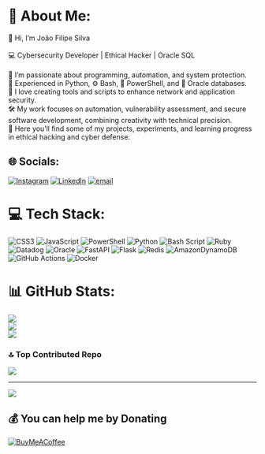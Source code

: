 # 💫 About Me:
👋 Hi, I’m João Filipe Silva<br><br>💻 Cybersecurity Developer | Ethical Hacker | Oracle SQL<br><br>🔐 I’m passionate about programming, automation, and system protection.<br>🐍 Experienced in Python, ⚙️ Bash, 💠 PowerShell, and 🧩 Oracle databases.<br>💜 I love creating tools and scripts to enhance network and application security.<br>🛠️ My work focuses on automation, vulnerability assessment, and secure software development, combining creativity with technical precision.<br>🚀 Here you’ll find some of my projects, experiments, and learning progress in ethical hacking and cyber defense.


## 🌐 Socials:
[![Instagram](https://img.shields.io/badge/Instagram-%23E4405F.svg?logo=Instagram&logoColor=white)](https://instagram.com/_.joaof_swty_cyber._) [![LinkedIn](https://img.shields.io/badge/LinkedIn-%230077B5.svg?logo=linkedin&logoColor=white)](https://linkedin.com/in/joaofilipesilvawty) [![email](https://img.shields.io/badge/Email-D14836?logo=gmail&logoColor=white)](mailto:joaofilipesilvawty.work@gmail.com) 

# 💻 Tech Stack:
![CSS3](https://img.shields.io/badge/css3-%231572B6.svg?style=for-the-badge&logo=css3&logoColor=white) ![JavaScript](https://img.shields.io/badge/javascript-%23323330.svg?style=for-the-badge&logo=javascript&logoColor=%23F7DF1E) ![PowerShell](https://img.shields.io/badge/PowerShell-%235391FE.svg?style=for-the-badge&logo=powershell&logoColor=white) ![Python](https://img.shields.io/badge/python-3670A0?style=for-the-badge&logo=python&logoColor=ffdd54) ![Bash Script](https://img.shields.io/badge/bash_script-%23121011.svg?style=for-the-badge&logo=gnu-bash&logoColor=white) ![Ruby](https://img.shields.io/badge/ruby-%23CC342D.svg?style=for-the-badge&logo=ruby&logoColor=white) ![Datadog](https://img.shields.io/badge/datadog-%23632CA6.svg?style=for-the-badge&logo=datadog&logoColor=white) ![Oracle](https://img.shields.io/badge/Oracle-F80000?style=for-the-badge&logo=oracle&logoColor=white) ![FastAPI](https://img.shields.io/badge/FastAPI-005571?style=for-the-badge&logo=fastapi) ![Flask](https://img.shields.io/badge/flask-%23000.svg?style=for-the-badge&logo=flask&logoColor=white) ![Redis](https://img.shields.io/badge/redis-%23DD0031.svg?style=for-the-badge&logo=redis&logoColor=white) ![AmazonDynamoDB](https://img.shields.io/badge/Amazon%20DynamoDB-4053D6?style=for-the-badge&logo=Amazon%20DynamoDB&logoColor=white) ![GitHub Actions](https://img.shields.io/badge/github%20actions-%232671E5.svg?style=for-the-badge&logo=githubactions&logoColor=white) ![Docker](https://img.shields.io/badge/docker-%230db7ed.svg?style=for-the-badge&logo=docker&logoColor=white)
# 📊 GitHub Stats:
![](https://github-readme-stats.vercel.app/api?username=joaofilipesilvawty&theme=aura&hide_border=false&include_all_commits=true&count_private=true)<br/>
![](https://nirzak-streak-stats.vercel.app/?user=joaofilipesilvawty&theme=aura&hide_border=false)<br/>
![](https://github-readme-stats.vercel.app/api/top-langs/?username=joaofilipesilvawty&theme=aura&hide_border=false&include_all_commits=true&count_private=true&layout=compact)

### 🔝 Top Contributed Repo
![](https://github-contributor-stats.vercel.app/api?username=joaofilipesilvawty&limit=5&theme=dark&combine_all_yearly_contributions=true)

---
[![](https://visitcount.itsvg.in/api?id=joaofilipesilvawty&icon=0&color=0)](https://visitcount.itsvg.in)

  ## 💰 You can help me by Donating
  [![BuyMeACoffee](https://img.shields.io/badge/Buy%20Me%20a%20Coffee-ffdd00?style=for-the-badge&logo=buy-me-a-coffee&logoColor=black)](https://buymeacoffee.com/_.joaof_swty_cyber._) 

  
<!-- Proudly created with GPRM ( https://gprm.itsvg.in ) -->
